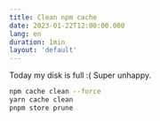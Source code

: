 ```yaml
---
title: Clean npm cache
date: 2023-01-22T12:00:00.000
lang: en
duration: 1min
layout: 'default'
---
```


Today my disk is full :( Super unhappy.

```bash
npm cache clean --force
yarn cache clean
pnpm store prune
```


